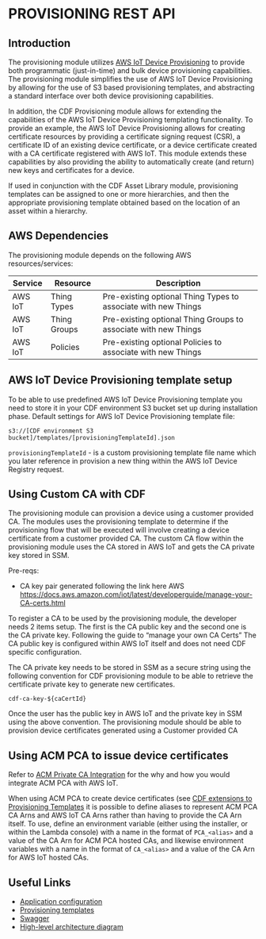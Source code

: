 # PROVISIONING REST API

## Introduction

The provisioning module utilizes [AWS IoT Device Provisioning](https://docs.aws.amazon.com/iot/latest/developerguide/iot-provision.html) to provide both programmatic (just-in-time) and bulk device provisioning capabilities. The provisioning module simplifies the use of AWS IoT Device Provisioning by allowing for the use of S3 based provisioning templates, and abstracting a standard interface over both device provisioning capabilities.

In addition, the CDF Provisioning module allows for extending the capabilities of the AWS IoT Device Provisioning templating functionality. To provide an example, the AWS IoT Device Provisioning allows for creating certificate resources by providing a certificate signing request (CSR), a certificate ID of an existing device certificate, or a device certificate created with a CA certificate registered with AWS IoT. This module extends these capabilities by also providing the ability to automatically create (and return) new keys and certificates for a device.

If used in conjunction with the CDF Asset Library module, provisioning templates can be assigned to one or more hierarchies, and then the appropriate provisioning template obtained based on the location of an asset within a hierarchy.

## AWS Dependencies

The provisioning module depends on the following AWS resources/services:

| Service | Resource     | Description                                                     |
| ------- | ------------ | --------------------------------------------------------------- |
| AWS IoT | Thing Types  | Pre-existing optional Thing Types to associate with new Things  |
| AWS IoT | Thing Groups | Pre-existing optional Thing Groups to associate with new Things |
| AWS IoT | Policies     | Pre-existing optional Policies to associate with new Things     |

## AWS IoT Device Provisioning template setup

To be able to use predefined AWS IoT Device Provisioning template you need to store it in your CDF environment S3 bucket
set up during installation phase. Default settings for AWS IoT Device Provisioning template file:

```
s3://[CDF environment S3 bucket]/templates/[provisioningTemplateId].json
```

`provisioningTemplateId` - is a custom provisioning template file name which you later reference in provision a new
thing within the AWS IoT Device Registry request.

## Using Custom CA with CDF

The provisioning module can provision a device using a customer provided CA. The modules uses the provisioning template to determine if the provisioning flow that will be executed will involve creating a device certificate from a customer provided CA. The custom CA flow within the provisioning module uses the CA stored in AWS IoT and gets the CA private key stored in SSM.

Pre-reqs:

- CA key pair generated following the link here AWS https://docs.aws.amazon.com/iot/latest/developerguide/manage-your-CA-certs.html

To register a CA to be used by the provisioning module, the developer needs 2 items setup. The first is the CA public key and the second one is the CA private key. Following the guide to “manage your own CA Certs” The CA public key is configured within AWS IoT itself and does not need CDF specific configuration.

The CA private key needs to be stored in SSM as a secure string using the following convention for CDF provisioning module to be able to retrieve the certificate private key to generate new certificates.

`cdf-ca-key-${caCertId}`

Once the user has the public key in AWS IoT and the private key in SSM using the above convention. The provisioning module should be able to provision device certificates generated using a Customer provided CA

## Using ACM PCA to issue device certificates

Refer to [ACM Private CA Integration](./docs/acmpca-integration.md) for the why and how you would integrate ACM PCA with AWS IoT.

When using ACM PCA to create device certificates (see [CDF extensions to Provisioning Templates](docs/provisioning-templates.md) it is possible to define aliases to represent ACM PCA CA Arns and AWS IoT CA Arns rather than having to provide the CA Arn itself. To use, define an environment variable (either using the installer, or within the Lambda console) with a name in the format of `PCA_<alias>` and a value of the CA Arn for ACM PCA hosted CAs, and likewise environment variables with a name in the format of `CA_<alias>` and a value of the CA Arn for AWS IoT hosted CAs.

## Useful Links

- [Application configuration](docs/configuration.md)
- [Provisioning templates](docs/provisioning-templates.md)
- [Swagger](docs/swagger.yml)
- [High-level architecture diagram](docs/images/provisioning.hla.png)
